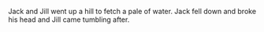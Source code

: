 Jack and Jill went up a hill
to fetch a pale of water.
Jack fell down and broke his head
and Jill came tumbling after.
